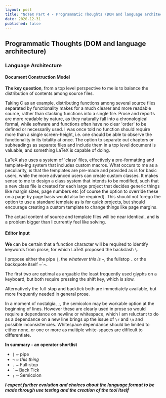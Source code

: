 ```yaml
---
layout: post
title: "NoTeX Part 4 - Programmatic Thoughts (DOM and language architecture)"
date: 2020-12-31
published: false
---
```


## Programmatic Thoughts (DOM and language architecture)

### Language Architecture

#### Document Construction Model

**The key question**, from a top level perspective to me is to balance the distribution of contents among source files.

Taking C as an example, distributing functions among several source files separated by functionality makes for a much clearer and more readable source, rather than stacking functions into a single file. Prose and reports are more readable by nature, as they naturally fall into a chronological formal, while software and functions often have no clear 'order' to be defined or necessarily used.
I was once told no function should require more than a single screen-height, i.e. one should be able to observe the functionality in its totality at once. The option to separate out chapters or subheadings as separate files and include them in a top level document is valuable, and something LaTeX is capable of doing.

LaTeX also uses a system of 'class' files, effectively a pre-formatting and template-ing system that includes custom macros.
What occurs to me as a peculiarity, is that the templates are pre-made and provided as is for basic users, while the more advanced users can create custom classes.
It makes sense to me to design a class system that intends to be modified, such that a new class file is created for each large project that decides generic things like margin sizes, page numbers etc [of course the option to override these on a page by page basis would also be required]. This should not forego the option to use a standard template as is for quick projects, but should encourage creating a custom template to change things like page margins.

The actual content of source and template files will be near identical, and is a problem bigger than I currently feel like solving.

#### Editor Input

**We** can be certain that a function character will be required to identify keywords from prose, for which LaTeX proposed the backslash `\`.

I propose either the pipe `|`, the *whatever this is* `¬`, the fullstop `.` or the backquote itself ~`~.

The first two are optimal as arguable the least frequently used glyphs on a keyboard, but both require pressing the shift key, which is slow.

Alternatively the full-stop and backtick both are immediately available, but more frequently needed in general prose.

In a moment of nostalgia, `;`, the semicolon may be workable option at the beginning of lines. However these are clearly used in prose so would require a dependance on newline or whitespace, which I am reluctant to do as a dependance on a new line brings up the issue of `\r` and `\n` and possible inconsistencies. Whitespace dependance should be limited to either none, or one or more as multiple white-spaces are difficult to differentiate.

**In summary - an operator shortlist**

- `|` ~ pipe
- `¬` ~ *this thing*
- `.` ~ Full-stop
- ` ~ Back Tick
- `;` ~ Semicolon

***I expect further evolution and choices about the language format to be made through use testing and the creation of the tool itself***
